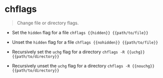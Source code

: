 # chflags
> Change file or directory flags.

- Set the `hidden` flag for a file
`chflags {{hidden}} {{path/to/file}}`

- Unset the `hidden` flag for a file
`chflags {{nohidden}} {{path/to/file}}`

- Recursively set the `uchg` flag for a directory
`chflags -R {{uchg}} {{path/to/directory}}`

- Recursively unset the `uchg` flag for a directory
`chflags -R {{nouchg}} {{path/to/directory}}`
